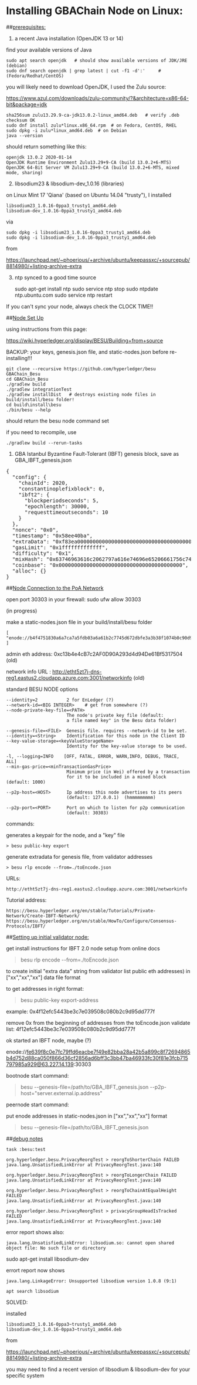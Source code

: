 # Installing GBAChain Node on Linux:

##<u>prerequisites:</u>

1) a recent Java installation (OpenJDK 13 or 14)

find your available versions of Java

    sudo apt search openjdk   # should show available versions of JDK/JRE (debian)
    sudo dnf search openjdk | grep latest | cut -f1 -d':'     # (Fedora/Redhat/CentOS)
    
you will likely need to download OpenJDK, I used the Zulu source:

https://www.azul.com/downloads/zulu-community/?&architecture=x86-64-bit&package=jdk

    sha256sum zulu13.29.9-ca-jdk13.0.2-linux_amd64.deb   # verify .deb checksum OK
    sudo dnf install zulu*linux.x86_64.rpm  # on Fedora, CentOS, RHEL
    sudo dpkg -i zulu*linux_amd64.deb  # on Debian 
    java --version 
    
should return something like this:
  
    openjdk 13.0.2 2020-01-14
    OpenJDK Runtime Environment Zulu13.29+9-CA (build 13.0.2+6-MTS)
    OpenJDK 64-Bit Server VM Zulu13.29+9-CA (build 13.0.2+6-MTS, mixed mode, sharing)

2) libsodium23 & libsodium-dev_1.0.16 (libraries)

on Linux Mint 17 'Qiana' (based on Ubuntu 14.04 "trusty"), I installed

    libsodium23_1.0.16-0ppa3_trusty1_amd64.deb 
    libsodium-dev_1.0.16-0ppa3_trusty1_amd64.deb

via 

    sudo dpkg -i libsodium23_1.0.16-0ppa3_trusty1_amd64.deb
    sudo dpkg -i libsodium-dev_1.0.16-0ppa3_trusty1_amd64.deb     
    
from 

https://launchpad.net/~phoerious/+archive/ubuntu/keepassxc/+sourcepub/8814980/+listing-archive-extra


3) ntp synced to a good time source

    sudo apt-get install ntp
    sudo service ntp stop
    sudo ntpdate ntp.ubuntu.com
    sudo service ntp restart

If you can't sync your node, always check the CLOCK TIME!!


##<u>Node Set Up</u>

using instructions from this page:

https://wiki.hyperledger.org/display/BESU/Building+from+source

BACKUP: your keys, genesis.json file, and static-nodes.json before re-installing!!!

    git clone --recursive https://github.com/hyperledger/besu GBAChain_Besu
    cd GBAChain_Besu
    ./gradlew build 
    ./gradlew integrationTest
    ./gradlew installDist   # destroys existing node files in build/install/besu folder!
    cd build\install\besu
    ./bin/besu --help

should return the besu node command set

if you need to recompile, use

    ./gradlew build --rerun-tasks  

  
  1. GBA Istanbul Byzantine Fault-Tolerant (IBFT) genesis block, save as GBA_IBFT_genesis.json

<pre>
{
  "config": {
    "chainId": 2020,
    "constantinoplefixblock": 0,
    "ibft2": {
      "blockperiodseconds": 5,
      "epochlength": 30000,
      "requesttimeoutseconds": 10
    }
  },
  "nonce": "0x0",
  "timestamp": "0x58ee40ba",
  "extraData": "0xf83ea00000000000000000000000000000000000000000000000000000000000000000d5944f12efc5443be3c7e039508c080b2c9d95dd777f808400000000c0",
  "gasLimit": "0x1fffffffffffff",
  "difficulty": "0x1",
  "mixHash": "0x63746963616c2062797a616e74696e65206661756c7420746f6c6572616e6365",
  "coinbase": "0x0000000000000000000000000000000000000000",
  "alloc": {}
}  
</pre>

##<u>Node Connection to the PoA Network</u>

open port 30303 in your firewall:
    sudo ufw allow 30303

(in progress)

make a static-nodes.json file in your build/install/besu folder  
  
    [
    "enode://b4f4751830a6a7ca7a5fdb03a6a61b2c7745d672dbfe3a3b38f1074b0c90d9933b0ed1019ac4b73d09791333d938438b58a9ce5c5e26f3d9ee6d44f75f72212e@63.227.14.139:30303"
    ]


admin eth address: 0xc13b4e4cB7c2AF0D90A293d4d94De61Bf5317504 (old)

network info URL : http://etht5zt7j-dns-reg1.eastus2.cloudapp.azure.com:3001/networkinfo (old)

standard BESU NODE options

    --identity=2           2 for EnLedger (?)
    --network-id=<BIG INTEGER>    # get from somewhere (?)
    --node-private-key-file=<PATH>
                           The node's private key file (default:
                           a file named key" in the Besu data folder)
          
    --genesis-file=<FILE>  Genesis file. requires --network-id to be set.
    --identity=<String>    Identification for this node in the Client ID    
    --key-value-storage=<keyValueStorageName>
                           Identity for the key-value storage to be used.
                        
    -l, --logging=INFO    [OFF, FATAL, ERROR, WARN,INFO, DEBUG, TRACE, ALL]
    --min-gas-price=<minTransactionGasPrice>
                           Minimum price (in Wei) offered by a transaction
                           for it to be included in a mined block (default: 1000)
                           
    --p2p-host=<HOST>      Ip address this node advertises to its peers
                           (default: 127.0.0.1)  (hmmmmmmmmm)

    --p2p-port=<PORT>      Port on which to listen for p2p communication
                           (default: 30303)
       
       
       
commands:

generates a keypair for the node, and a "key" file

    > besu public-key export   

generate extradata for genesis file, from validator addresses
    
    > besu rlp encode --from=./toEncode.json
    

URLs:

    http://etht5zt7j-dns-reg1.eastus2.cloudapp.azure.com:3001/networkinfo

Tutorial address:

    https://besu.hyperledger.org/en/stable/Tutorials/Private-Network/Create-IBFT-Network/
    https://besu.hyperledger.org/en/stable/HowTo/Configure/Consensus-Protocols/IBFT/

##<u>Setting up initial validator node:</u>
  
get install instructions for IBFT 2.0 node setup from online docs  
  
> besu rlp encode --from=./toEncode.json

to create initial "extra data" string from validator list
public eth addresses) in ["xx","xx","xx"] data file format

to get addresses in right format: 

> besu public-key export-address

example: 0x4f12efc5443be3c7e039508c080b2c9d95dd777f

remove 0x from the beginning of addresses from the toEncode.json validate list: 4f12efc5443be3c7e039508c080b2c9d95dd777f

ok started an IBFT node, maybe (?)

enode://fe639f8c0e7fc79ffd6eacbe7f49e82bba28a42b5a899c8f72694865b4d752d88ca050f866d36cf2856ad6bff3c3bb47ba46933fc30f81e3fcb715797985a929@63.227.14.139:30303


bootnode start command:  
  
> besu --genesis-file=/path/to/GBA_IBFT_genesis.json --p2p-host="server.external.ip.address"
  
peernode start command:  
  
put enode addresses in static-nodes.json in ["xx","xx","xx"] format

> besu --genesis-file=/path/to/GBA_IBFT_genesis.json



##<u>debug notes</u>

    task :besu:test

    org.hyperledger.besu.PrivacyReorgTest > reorgToShorterChain FAILED
    java.lang.UnsatisfiedLinkError at PrivacyReorgTest.java:140

    org.hyperledger.besu.PrivacyReorgTest > reorgToLongerChain FAILED
    java.lang.UnsatisfiedLinkError at PrivacyReorgTest.java:140

    org.hyperledger.besu.PrivacyReorgTest > reorgToChainAtEqualHeight FAILED
    java.lang.UnsatisfiedLinkError at PrivacyReorgTest.java:140

    org.hyperledger.besu.PrivacyReorgTest > privacyGroupHeadIsTracked FAILED
    java.lang.UnsatisfiedLinkError at PrivacyReorgTest.java:140


error report shows also:  
  
    java.lang.UnsatisfiedLinkError: libsodium.so: cannot open shared object file: No such file or directory

sudo apt-get install libsodium-dev

errort report now shows

    java.lang.LinkageError: Unsupported libsodium version 1.0.8 (9:1)

    apt search libsodium
    
SOLVED: 


installed

    libsodium23_1.0.16-0ppa3~trusty1_amd64.deb 
    libsodium-dev_1.0.16-0ppa3~trusty1_amd64.deb

from 

https://launchpad.net/~phoerious/+archive/ubuntu/keepassxc/+sourcepub/8814980/+listing-archive-extra

you may need to find a recent version of libsodium & libsodium-dev for your specific system

  







    
    
    
    
    
    
    
    
    
    
    
    
    
    
    
    
    
    
    
    
    
    
    
    
